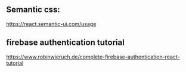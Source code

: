 ## Semantic css:
https://react.semantic-ui.com/usage

## firebase authentication tutorial
https://www.robinwieruch.de/complete-firebase-authentication-react-tutorial